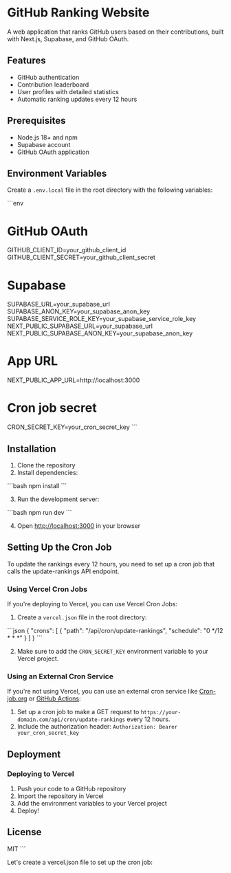 # GitHub Ranking Website

A web application that ranks GitHub users based on their contributions, built with Next.js, Supabase, and GitHub OAuth.

## Features

- GitHub authentication
- Contribution leaderboard
- User profiles with detailed statistics
- Automatic ranking updates every 12 hours

## Prerequisites

- Node.js 18+ and npm
- Supabase account
- GitHub OAuth application

## Environment Variables

Create a `.env.local` file in the root directory with the following variables:

\`\`\`env
# GitHub OAuth
GITHUB_CLIENT_ID=your_github_client_id
GITHUB_CLIENT_SECRET=your_github_client_secret

# Supabase
SUPABASE_URL=your_supabase_url
SUPABASE_ANON_KEY=your_supabase_anon_key
SUPABASE_SERVICE_ROLE_KEY=your_supabase_service_role_key
NEXT_PUBLIC_SUPABASE_URL=your_supabase_url
NEXT_PUBLIC_SUPABASE_ANON_KEY=your_supabase_anon_key

# App URL
NEXT_PUBLIC_APP_URL=http://localhost:3000

# Cron job secret
CRON_SECRET_KEY=your_cron_secret_key
\`\`\`

## Installation

1. Clone the repository
2. Install dependencies:

\`\`\`bash
npm install
\`\`\`

3. Run the development server:

\`\`\`bash
npm run dev
\`\`\`

4. Open [http://localhost:3000](http://localhost:3000) in your browser

## Setting Up the Cron Job

To update the rankings every 12 hours, you need to set up a cron job that calls the update-rankings API endpoint.

### Using Vercel Cron Jobs

If you're deploying to Vercel, you can use Vercel Cron Jobs:

1. Create a `vercel.json` file in the root directory:

\`\`\`json
{
  "crons": [
    {
      "path": "/api/cron/update-rankings",
      "schedule": "0 */12 * * *"
    }
  ]
}
\`\`\`

2. Make sure to add the `CRON_SECRET_KEY` environment variable to your Vercel project.

### Using an External Cron Service

If you're not using Vercel, you can use an external cron service like [Cron-job.org](https://cron-job.org/) or [GitHub Actions](https://github.com/features/actions):

1. Set up a cron job to make a GET request to `https://your-domain.com/api/cron/update-rankings` every 12 hours.
2. Include the authorization header: `Authorization: Bearer your_cron_secret_key`

## Deployment

### Deploying to Vercel

1. Push your code to a GitHub repository
2. Import the repository in Vercel
3. Add the environment variables to your Vercel project
4. Deploy!

## License

MIT
\`\`\`

Let's create a vercel.json file to set up the cron job:
